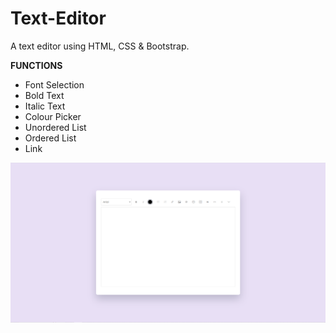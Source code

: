 # Text-Editor
A text editor using HTML, CSS & Bootstrap.

**FUNCTIONS**
* Font Selection
* Bold Text
* Italic Text
* Colour Picker
* Unordered List
* Ordered List
* Link

![Screenshot](Image/Capture.PNG)
